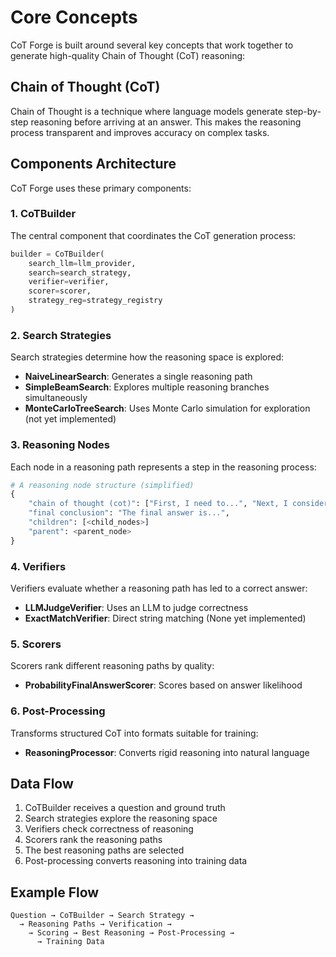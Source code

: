 # Core Concepts

CoT Forge is built around several key concepts that work together to generate high-quality Chain of Thought (CoT) reasoning:

## Chain of Thought (CoT)

Chain of Thought is a technique where language models generate step-by-step reasoning before arriving at an answer. This makes the reasoning process transparent and improves accuracy on complex tasks.

## Components Architecture

CoT Forge uses these primary components:

### 1. CoTBuilder

The central component that coordinates the CoT generation process:

```python
builder = CoTBuilder(
    search_llm=llm_provider,
    search=search_strategy,
    verifier=verifier,
    scorer=scorer,
    strategy_reg=strategy_registry
)
```

### 2. Search Strategies

Search strategies determine how the reasoning space is explored:

- **NaiveLinearSearch**: Generates a single reasoning path
- **SimpleBeamSearch**: Explores multiple reasoning branches simultaneously
- **MonteCarloTreeSearch**: Uses Monte Carlo simulation for exploration (not yet implemented)

### 3. Reasoning Nodes

Each node in a reasoning path represents a step in the reasoning process:

```python
# A reasoning node structure (simplified)
{
    "chain of thought (cot)": ["First, I need to...", "Next, I consider..."],
    "final conclusion": "The final answer is...",
    "children": [<child_nodes>]
    "parent": <parent_node>
}
```

### 4. Verifiers

Verifiers evaluate whether a reasoning path has led to a correct answer:

- **LLMJudgeVerifier**: Uses an LLM to judge correctness
- **ExactMatchVerifier**: Direct string matching (None yet implemented)

### 5. Scorers

Scorers rank different reasoning paths by quality:

- **ProbabilityFinalAnswerScorer**: Scores based on answer likelihood

### 6. Post-Processing

Transforms structured CoT into formats suitable for training:

- **ReasoningProcessor**: Converts rigid reasoning into natural language

## Data Flow

1. CoTBuilder receives a question and ground truth
2. Search strategies explore the reasoning space
3. Verifiers check correctness of reasoning
4. Scorers rank the reasoning paths
5. The best reasoning paths are selected
6. Post-processing converts reasoning into training data

## Example Flow

```
Question → CoTBuilder → Search Strategy → 
  → Reasoning Paths → Verification → 
    → Scoring → Best Reasoning → Post-Processing → 
      → Training Data
```